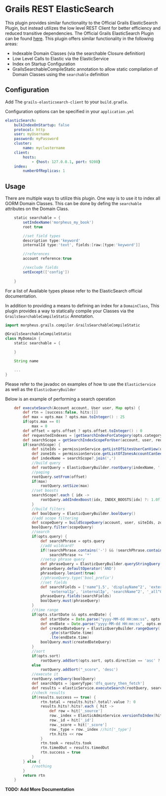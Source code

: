 Grails REST ElasticSearch
=========================

This plugin provides similar functionality to the Official Grails ElasticSearch Plugin, but instead utilizes the low level REST Client for better efficiency and reduced transitive dependencies. The Official Grails ElasticSearch Plugin can be found [here](https://plugins.grails.org/plugin/puneetbehl/elasticsearch). This plugin offers similar functionality in the following areas:

* Indexable Domain Classes (via the searchable Closure definition)
* Low Level Calls to Elastic via the ElasticService
* Index on Startup Configuration
* GrailsSearchableCompileStatic annotation to allow static compilation of Domain Classes using the `searchable` definition

Configuration
-------------

Add The `grails-elasticsearch-client` to your `build.gradle`. 

Configuration options can be specified in your `application.yml`


```yml
elasticSearch:
    bulkIndexOnStartup: false
    protocol: http
    user: myUsername
    password: myPassword
    cluster:
        name: myclustername
    client:
        hosts:
            - {host: 127.0.0.1, port: 9200}
    index:
        numberOfReplicas: 1
```


Usage
-----

There are multiple ways to utilize this plugin. One way is to use it to index all GORM Domain Classes. This can be done by defing the `searchable` attributes on the Domain Class.


```groovy
	static searchable = {
		setIndexName('morpheus_my_book')
		root true

		//set field types
		description type:'keyword'
		internalId type:'text', fields:[raw:[type:'keyword']]

		//references
		account reference:true

		//exclude fields
		setExcept(['config'])
		
	}
```

For a list of Available types please refer to the ElasticSearch official documentation.

In addition to providing a means to defining an index for a `DomainClass`, This plugin provides a way to statically compile your Classes via the `GrailsSearchableCompileStatic` Annotation.

```groovy
import morpheus.grails.compiler.GrailsSearchableCompileStatic

@GrailsSearchableCompileStatic
class MyDomain {
	static searchable = {

	}

	String name

	...
}
```


Please refer to the javadoc on examples of how to use the `ElasticService` as well as the `ElasticQueryBuilder`

Below is an example of performing a search operation

```groovy
	def executeSearch(Account account, User user, Map opts) {
		def rtn = [success:false, hits:[]]
		def max = opts.max ? opts.max.toInteger() : 25
		if(opts.max == 0)
			max = 0
		def offset = opts.offset ? opts.offset.toInteger() : 0
		def requestedIndexes = [getSearchIndexForCategory(opts.category)]
		def searchScope = getSearchIndexScopeForUser(account, user, requestedIndexes)
		if(searchScope) {
			def siteIds = permissionService.getListOfSitesUserCanView(user) 
			def zoneIds = permissionService.getListOfZonesAccountCanSee(user.account)
			def indexName = searchScope?.join(',')
			//build query
			def rootQuery = ElasticQueryBuilder.rootQuery(indexName, '')
			//paging
			rootQuery.setFrom(offset)
			if(max)
				rootQuery.setSize(max)
			//set boosts
			searchScope?.each { idx ->
				rootQuery.addIndexBoost(idx, INDEX_BOOSTS[idx] ?: 1.0f)
			}
			//build filters
			def boolQuery = ElasticQueryBuilder.boolQuery()
			//add scope filtering
			def scopeQuery = buildScopeQuery(account, user, siteIds, zoneIds, opts)
			boolQuery.filter(scopeQuery)
			//search
			if(opts.query) {
				def searchPhrase = opts.query
				//add wildcard?
				if(!searchPhrase.contains('-') && !searchPhrase.contains('*') && !searchPhrase.contains(':'))
					searchPhrase += '*'
				//setup phrase query
				def phraseQuery = ElasticQueryBuilder.queryStringQuery(searchPhrase.toLowerCase())
				phraseQuery.defaultOperator('AND')
				phraseQuery.lenient(true)
				//phraseQuery.type('bool_prefix')
				//set fields
				def searchFields = ['name^1.5', 'displayName^2', 'externalId^1.5', 'description', 'code^0.1', 'category^0.1', 
					'externalIp', 'internalIp', 'searchName^2', '_all^0.75']
				phraseQuery.fields(searchFields)
				boolQuery.must(phraseQuery)
			}
			//time range
			if(opts.startDate && opts.endDate) {
				def startDate = Date.parse("yyyy-MM-dd HH:mm:ss", opts.startDate)
				def endDate = Date.parse("yyyy-MM-dd HH:mm:ss", opts.endDate)
				def createdDateQuery = ElasticQueryBuilder.rangeQuery('dateCreated')
					.gte(startDate.time)
					.lte(endDate.time)
				boolQuery.must(createdDateQuery)
			}
			//sort
			if(opts.sort)
				rootQuery.addSort(opts.sort, opts.direction == 'asc' ? 'asc' : 'desc', 'date', '_last')
			else
				rootQuery.addSort("_score", 'desc')
			//execute it
			rootQuery.setQuery(boolQuery)
			def searchOpts = [queryType:'dfs_query_then_fetch']
			def results = elasticService.executeSearch(rootQuery, searchOpts)
			//check results
			if(results.success == true) {
				rtn.total = results.hits?.total?.value ?: 0
				results.hits?.hits?.each { hit ->
					def row = hit['_source']
					row._index = ElasticAdminService.versionToIndex(hit['_index'])
					row._id = hit['_id']
					row._score = hit['_score']
					row._type = row._index //hit['_type']
					rtn.hits << row
				}
				rtn.took = results.took
				rtn.timedOut = results.timedOut
				rtn.success = true
			}
		} else {
			//nothing
		}
		return rtn
	}
```


**TODO: Add More Documentation**